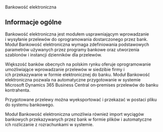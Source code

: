 Bankowość elektroniczna 

## Informacje ogólne

Bankowość elektroniczna jest modułem usprawniającym wprowadzanie
i wysyłanie przelewów do oprogramowania dostarczonego przez bank. Moduł
Bankowość elektroniczna wymaga zdefiniowania podstawowych parametrów
używanych przez programy bankowe oraz utworzenia szablonów i instancji
dzienników dla przelewów.

Większość banków obecnych na polskim rynku oferuje oprogramowanie
umożliwiające wprowadzanie przelewów w siedzibie firmy i
ich przekazywanie w formie elektronicznej do banku. Moduł Bankowość
elektroniczna pozwala na automatyczne przygotowanie w systemie Microsoft
Dynamics 365 Business Central on‑premises przelewów do banku
kontrahenta.

Przygotowane przelewy można wyeksportować i przekazać w postaci pliku
do systemu bankowego.

Moduł Bankowość elektroniczna umożliwia również import wyciągów
bankowych przekazywanych przez bank w formie plików i automatyczne ich
rozliczanie z rozrachunkami w systemie.